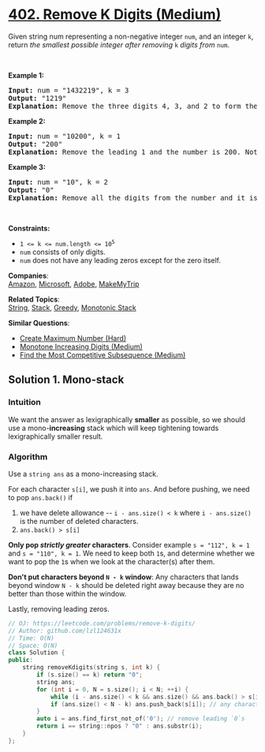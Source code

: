 # [402. Remove K Digits (Medium)](https://leetcode.com/problems/remove-k-digits/)

<p>Given string num representing a non-negative integer <code>num</code>, and an integer <code>k</code>, return <em>the smallest possible integer after removing</em> <code>k</code> <em>digits from</em> <code>num</code>.</p>

<p>&nbsp;</p>
<p><strong>Example 1:</strong></p>

<pre><strong>Input:</strong> num = "1432219", k = 3
<strong>Output:</strong> "1219"
<strong>Explanation:</strong> Remove the three digits 4, 3, and 2 to form the new number 1219 which is the smallest.
</pre>

<p><strong>Example 2:</strong></p>

<pre><strong>Input:</strong> num = "10200", k = 1
<strong>Output:</strong> "200"
<strong>Explanation:</strong> Remove the leading 1 and the number is 200. Note that the output must not contain leading zeroes.
</pre>

<p><strong>Example 3:</strong></p>

<pre><strong>Input:</strong> num = "10", k = 2
<strong>Output:</strong> "0"
<strong>Explanation:</strong> Remove all the digits from the number and it is left with nothing which is 0.
</pre>

<p>&nbsp;</p>
<p><strong>Constraints:</strong></p>

<ul>
	<li><code>1 &lt;= k &lt;= num.length &lt;= 10<sup>5</sup></code></li>
	<li><code>num</code> consists of only digits.</li>
	<li><code>num</code> does not have any leading zeros except for the zero itself.</li>
</ul>


**Companies**:  
[Amazon](https://leetcode.com/company/amazon), [Microsoft](https://leetcode.com/company/microsoft), [Adobe](https://leetcode.com/company/adobe), [MakeMyTrip](https://leetcode.com/company/makemytrip)

**Related Topics**:  
[String](https://leetcode.com/tag/string/), [Stack](https://leetcode.com/tag/stack/), [Greedy](https://leetcode.com/tag/greedy/), [Monotonic Stack](https://leetcode.com/tag/monotonic-stack/)

**Similar Questions**:
* [Create Maximum Number (Hard)](https://leetcode.com/problems/create-maximum-number/)
* [Monotone Increasing Digits (Medium)](https://leetcode.com/problems/monotone-increasing-digits/)
* [Find the Most Competitive Subsequence (Medium)](https://leetcode.com/problems/find-the-most-competitive-subsequence/)

## Solution 1. Mono-stack

### Intuition

We want the answer as lexigraphically **smaller** as possible, so we should use a mono-**increasing** stack which will keep tightening towards lexigraphically smaller result.

### Algorithm 

Use a `string ans` as a mono-increasing stack.

For each character `s[i]`, we push it into `ans`. And before pushing, we need to pop `ans.back()` if 
1. we have delete allowance -- `i - ans.size() < k` where `i - ans.size()` is the number of deleted characters.
2. `ans.back() > s[i]`

**Only pop _strictly greater_ characters**. Consider example `s = "112", k = 1` and `s = "110", k = 1`. We need to keep both `1`s, and determine whether we want to pop the `1`s when we look at the character(s) after them.

**Don't put characters beyond `N - k` window**: Any characters that lands beyond window `N - k` should be deleted right away because they are no better than those within the window.

Lastly, removing leading zeros.

```cpp
// OJ: https://leetcode.com/problems/remove-k-digits/
// Author: github.com/lzl124631x
// Time: O(N)
// Space: O(N)
class Solution {
public:
    string removeKdigits(string s, int k) {
        if (s.size() == k) return "0";
        string ans;
        for (int i = 0, N = s.size(); i < N; ++i) {
            while (i - ans.size() < k && ans.size() && ans.back() > s[i]) ans.pop_back(); // if we have delete allowance and `ans.back()` is greater than `s[i]`, we pop `ans.back()`
            if (ans.size() < N - k) ans.push_back(s[i]); // any character that was ever left beyond the valid window should be deleted.
        }
        auto i = ans.find_first_not_of('0'); // remove leading `0`s
        return i == string::npos ? "0" : ans.substr(i);
    }
};
```